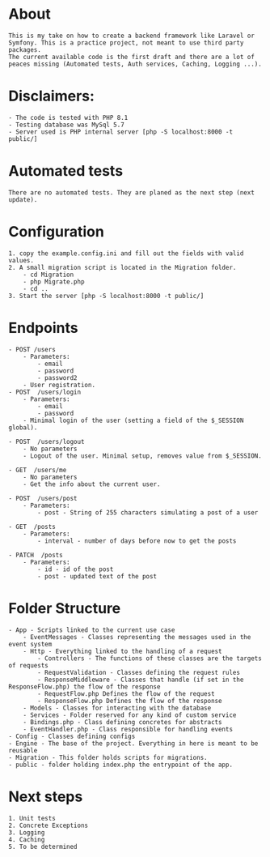# About

    This is my take on how to create a backend framework like Laravel or Symfony. This is a practice project, not meant to use third party packages.
    The current available code is the first draft and there are a lot of peaces missing (Automated tests, Auth services, Caching, Logging ...).



# Disclaimers:
    - The code is tested with PHP 8.1
    - Testing database was MySql 5.7
    - Server used is PHP internal server [php -S localhost:8000 -t public/]


# Automated tests

    There are no automated tests. They are planed as the next step (next update).

# Configuration
    1. copy the example.config.ini and fill out the fields with valid values.
    2. A small migration script is located in the Migration folder. 
        - cd Migration
        - php Migrate.php
        - cd ..
    3. Start the server [php -S localhost:8000 -t public/]

# Endpoints
    - POST /users 
        - Parameters:
            - email
            - password
            - password2
        - User registration.
    - POST  /users/login
        - Parameters:
            - email
            - password
        - Minimal login of the user (setting a field of the $_SESSION global).
    
    - POST  /users/logout
        - No parameters
        - Logout of the user. Minimal setup, removes value from $_SESSION.
    
    - GET  /users/me
        - No parameters
        - Get the info about the current user.
    
    - POST  /users/post
        - Parameters:
            - post - String of 255 characters simulating a post of a user
    
    - GET  /posts
        - Parameters:
            - interval - number of days before now to get the posts

    - PATCH  /posts
        - Parameters:
            - id - id of the post
            - post - updated text of the post

# Folder Structure
    - App - Scripts linked to the current use case
        - EventMessages - Classes representing the messages used in the event system
        - Http - Everything linked to the handling of a request
            - Controllers - The functions of these classes are the targets of requests
            - RequestValidation - Classes defining the request rules
            - ResponseMiddleware - Classes that handle (if set in the ResponseFlow.php) the flow of the response
            - RequestFlow.php Defines the flow of the request
            - ResponseFlow.php Defines the flow of the response
        - Models - Classes for interacting with the database
        - Services - Folder reserved for any kind of custom service
        - Bindings.php - Class defining concretes for abstracts
        - EventHandler.php - Class responsible for handling events
    - Config - Classes defining configs
    - Engine - The base of the project. Everything in here is meant to be reusable
    - Migration - This folder holds scripts for migrations.
    - public - folder holding index.php the entrypoint of the app.


# Next steps

    1. Unit tests
    2. Concrete Exceptions
    3. Logging
    4. Caching
    5. To be determined